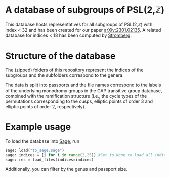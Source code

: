 # A database of subgroups of PSL(2,ℤ)
This database hosts representatives for all subgroups of PSL(2,ℤ) with index < 32 and has been created for our paper [arXiv:2301.02135](https://arxiv.org/abs/2301.02135). A related database for indices < 18 has been computed by [Strömberg](https://github.com/fredstro/noncongruence).

# Structure of the database
The (zipped) folders of this repository represent the indices of the subgroups and the subfolders correspond to the genera.

The data is split into passports and the file names correspond to the labels of the underlying monodromy groups in the GAP transitive group database, combined with the ramification structure (i.e., the cycle types of the permutations corresponding to the cusps, elliptic points of order 3 and elliptic points of order 2, respectively).

# Example usage
To load the database into [Sage](https://www.sagemath.org/), run
```python
sage: load("to_sage.sage")
sage: indices = [i for i in range(2,25)] #Set to None to load all indices, which takes however significant amounts of memory
sage: res = load_files(indices=indices)
```
Additionally, you can filter by the genus and passport size.
